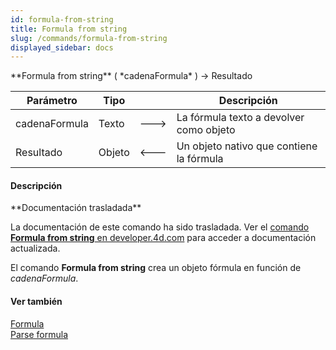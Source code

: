 ```yaml
---
id: formula-from-string
title: Formula from string
slug: /commands/formula-from-string
displayed_sidebar: docs
---
```


<!--REF #_command_.Formula from string.Syntax-->**Formula from string** ( *cadenaFormula* ) -> Resultado<!-- END REF-->
<!--REF #_command_.Formula from string.Params-->
| Parámetro | Tipo |  | Descripción |
| --- | --- | --- | --- |
| cadenaFormula | Texto | &#x1F852; | La fórmula texto a devolver como objeto |
| Resultado | Objeto | &#x1F850; | Un objeto nativo que contiene la fórmula |

<!-- END REF-->

#### Descripción 

<!--REF #_command_.Formula from string.Summary-->**Documentación trasladada**

La documentación de este comando ha sido trasladada.<!-- END REF--> Ver el [comando **Formula from string** en developer.4d.com](https://developer.4d.com/docs/API/FunctionClass#formula-from-string) para acceder a documentación actualizada.

El comando **Formula from string** crea un objeto fórmula en función de *cadenaFormula*.

#### Ver también 

[Formula](formula.md)  
[Parse formula](parse-formula.md)  